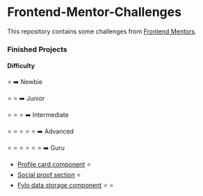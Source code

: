 # Frontend-Mentor-Challenges

This repository contains some challenges from [Frontend Mentors](https://www.frontendmentor.io/challenges). 

### Finished Projects

#### Difficulty 

:star: :arrow_right: Newbie

:star: :star: :arrow_right: Junior

:star: :star: :star: :arrow_right: Intermediate

:star: :star: :star: :star: :star: :arrow_right: Advanced

:star: :star: :star: :star: :star: :star: :arrow_right: Guru

* [Profile card component](https://profile-card-component-main-psi.vercel.app/) :star:
* [Social proof section](https://social-proof-section-five-rose.vercel.app/) :star: 
* [Fylo data storage component](https://fylo-data-storage-component-master-iota.vercel.app/) :star: :star:
